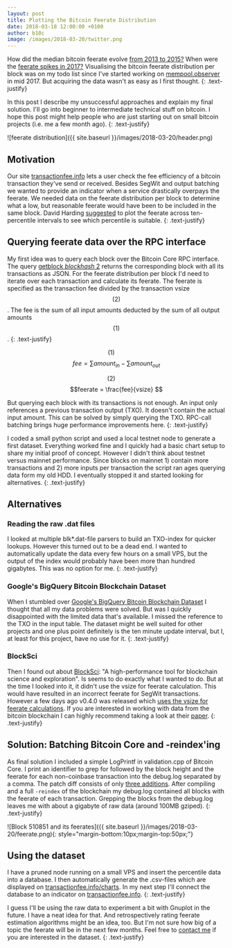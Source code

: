 ```yaml
---
layout: post
title: Plotting the Bitcoin Feerate Distribution
date: 2018-03-18 12:00:00 +0100
author: b10c
image: /images/2018-03-20/twitter.png
---
```


How did the median bitcoin feerate evolve [from 2013 to 2015?](https://transactionfee.info/charts?chart=feerateMedian&rollavg=14&stepPlot=false&startDate=1356744082089&endDate=1451504895039) When were the [feerate spikes in 2017?](https://transactionfee.info/charts?chart=feerateDetailed&rollavg=7&stepPlot=true&startDate=1482873644491&endDate=1514947309661)
Visualising the bitcoin feerate distribution per block was on my todo list since I've started working on [mempool.observer](https://mempool.observer) in mid 2017. But acquiring the data wasn't as easy as I first thought.
{: .text-justify}

In this post I describe my unsuccessful approaches and explain my final solution. I'll go into beginner to intermediate technical stuff on bitcoin. I hope this post might help people who are just starting out on small bitcoin projects (i.e. me a few month ago).
{: .text-justify}

![feerate distribution]({{ site.baseurl }}/images/2018-03-20/header.png)

## Motivation

Our site [transactionfee.info](https://transactionfee.info) lets a user check the fee efficiency of a bitcoin transaction they've send or received. Besides SegWit and output batching we wanted to provide an indicator when a service drastically overpays the feerate. We needed data on the feerate distribution per block to determine what a low, but reasonable feerate would have been to be included in the same block. David Harding  [suggested](https://twitter.com/hrdng/status/955489792141287429) to plot the feerate across ten-percentile intervals to see which percentile is suitable.
{: .text-justify}

## Querying feerate data over the RPC interface
My first idea was to query each block over the Bitcoin Core RPC interface. The query [getblock _blockhash_ 2](https://bitcoin-rpc.github.io/getblock.html) returns the corresponding block with all its transactions as JSON. For the feerate distribution per block I'd need to iterate over each transaction and calculate its feerate. The feerate is specified as the transaction fee divided by the transaction vsize $$(2)$$. The fee is the sum of all input amounts deducted by the sum of all output amounts $$(1)$$.
{: .text-justify}

$$(1)~~~~~~$$ $$fee =  \sum amount_{in} - \sum amount_{out} $$

$$(2)~~~~~~$$ $$feerate = \frac{fee}{vsize} $$

But querying each block with its transactions is not enough. An input only references a previous transaction output (TXO). It doesn't contain the actual input amount. This can be solved by simply querying the TXO. RPC-call batching brings huge performance improvements here.
{: .text-justify}

I coded a small python script and used a local testnet node to generate a first dataset. Everything worked fine and I quickly had a basic chart setup to share my initial proof of concept. However I didn't think about testnet versus mainnet performance. Since blocks on mainnet 1) contain more transactions and  2) more inputs per transaction the script ran ages querying data form my old HDD. I eventually stopped it and started looking for alternatives.
{: .text-justify}

## Alternatives

### Reading the raw .dat files
I looked at multiple blk*.dat-file parsers to build an TXO-index for quicker lookups. However this turned out to be a dead end. I wanted to automatically update the data every few hours on a small VPS, but the output of the index would probably have been more than hundred gigabytes. This was no option for me.
{: .text-justify}

### Google's BigQuery Bitcoin Blockchain Dataset
When I stumbled over [Google's BigQuery Bitcoin Blockchain Dataset](https://cloud.google.com/blog/big-data/2018/02/bitcoin-in-bigquery-blockchain-analytics-on-public-data) I thought that all my data problems were solved. But was I quickly disappointed with the limited data that's available. I missed the reference to the TXO in the input table. The dataset might be well suited for other projects and one plus point definitely is the ten minute update interval, but I, at least for this project, have no use for it.
{: .text-justify}

### BlockSci
Then I found out about [BlockSci](https://github.com/citp/BlockSci): "A high-performance tool for blockchain science and exploration". Is seems to do exactly what I wanted to do. But at the time I looked into it, it didn't use the vsize for feerate calculation. This would have resulted in an incorrect feerate for SegWit transactions. However a few days ago v0.4.0 was released which [uses the vsize for feerate calculations](https://github.com/citp/BlockSci/issues/43). If you are interested in working with data from the bitcoin blockchain I can highly recommend taking a look at their [paper](https://arxiv.org/pdf/1709.02489.pdf).
{: .text-justify}

## Solution: Batching Bitcoin Core and -reindex'ing
As final solution I included a simple LogPrintf in validation.cpp of Bitcoin Core. I print an identifier to grep for followed by the block height and the feerate for each non-coinbase transaction into the debug.log separated by a comma. The patch diff consists of only [three additions](https://github.com/bitcoin/bitcoin/commit/be9d6276092f32de74cc8cd0454f0a82a378f38d). After compiling and a full `-reindex` of the blockchain my debug.log contained all blocks with the feerate of each transaction. Grepping the blocks from the debug.log leaves me with about a gigabyte of raw data (around 100MB gziped).
{: .text-justify}

![Block 510851 and its feerates]({{ site.baseurl }}/images/2018-03-20/feerate.png){: style="margin-bottom:10px;margin-top:50px;"}

## Using the dataset

I have a pruned node running on a small VPS and insert the percentile data into a database. I then automatically generate the .csv-files which are displayed on [transactionfee.info/charts](https://transactionfee.info/charts?chart=feerateDetailed&rollavg=7). In my next step I'll connect the database to an indicator on [transactionfee.info](https://transactionfee.info/).
{: .text-justify}

I guess I'll be using the raw data to experiment a bit with Gnuplot in the future. I have a neat idea for that. And retrospectively rating feerate estimation algorithms might be an idea, too. But I'm not sure how big of a topic the feerate will be in the next few months. Feel free to [contact me](https://b10c.me/about/) if you are interested in the dataset.
{: .text-justify}
